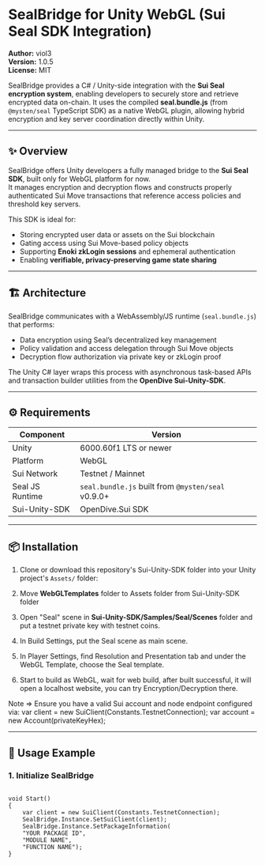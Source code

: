 # SealBridge for Unity WebGL (Sui Seal SDK Integration)

**Author:** viol3  
**Version:** 1.0.5  
**License:** MIT  

SealBridge provides a C# / Unity-side integration with the **Sui Seal encryption system**, enabling developers to securely store and retrieve encrypted data on-chain. It uses the compiled **seal.bundle.js** (from `@mysten/seal` TypeScript SDK) as a native WebGL plugin, allowing hybrid encryption and key server coordination directly within Unity.

---

## ✨ Overview

SealBridge offers Unity developers a fully managed bridge to the **Sui Seal SDK**, built only for WebGL platform for now.  
It manages encryption and decryption flows and constructs properly authenticated Sui Move transactions that reference access policies and threshold key servers.

This SDK is ideal for:
- Storing encrypted user data or assets on the Sui blockchain  
- Gating access using Sui Move-based policy objects  
- Supporting **Enoki zkLogin sessions** and ephemeral authentication  
- Enabling **verifiable, privacy-preserving game state sharing**

---

## 🏗 Architecture

SealBridge communicates with a WebAssembly/JS runtime (`seal.bundle.js`) that performs:
- Data encryption using Seal’s decentralized key management  
- Policy validation and access delegation through Sui Move objects  
- Decryption flow authorization via private key or zkLogin proof  

The Unity C# layer wraps this process with asynchronous task-based APIs and transaction builder utilities from the **OpenDive Sui-Unity-SDK**.

---

## ⚙️ Requirements

| Component | Version |
|------------|----------|
| Unity | 6000.60f1 LTS or newer |
| Platform | WebGL |
| Sui Network | Testnet / Mainnet |
| Seal JS Runtime | `seal.bundle.js` built from `@mysten/seal` v0.9.0+ |
| Sui-Unity-SDK | OpenDive.Sui SDK

---

## 📦 Installation

1. Clone or download this repository's Sui-Unity-SDK folder into your Unity project's `Assets/` folder:

2. Move **WebGLTemplates** folder to Assets folder from Sui-Unity-SDK folder

3. Open "Seal" scene in **Sui-Unity-SDK/Samples/Seal/Scenes** folder and put a testnet private key with testnet coins.

4. In Build Settings, put the Seal scene as main scene.

5. In Player Settings, find Resolution and Presentation tab and under the WebGL Template, choose the Seal template.

6. Start to build as WebGL, wait for web build, after built successful, it will open a localhost website, you can try Encryption/Decryption there.

Note => Ensure you have a valid Sui account and node endpoint configured via:
var client = new SuiClient(Constants.TestnetConnection);
var account = new Account(privateKeyHex);

---

## 🧠 Usage Example

### 1. Initialize SealBridge

<pre><code class="language-csharp">
void Start()
{
	var client = new SuiClient(Constants.TestnetConnection);
	SealBridge.Instance.SetSuiClient(client);
	SealBridge.Instance.SetPackageInformation(
	"YOUR PACKAGE ID",
	"MODULE NAME",
	"FUNCTION NAME");
}
</code></pre>